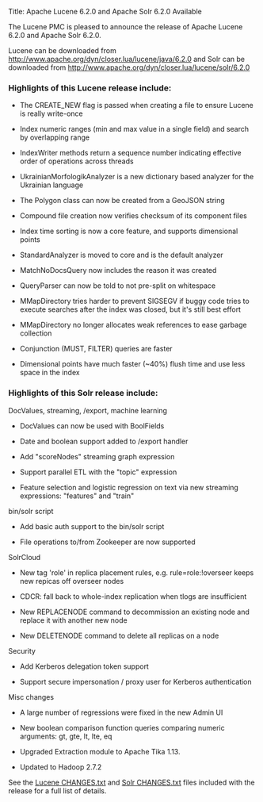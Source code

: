 Title: Apache Lucene 6.2.0 and Apache Solr 6.2.0 Available

The Lucene PMC is pleased to announce the release of Apache Lucene 6.2.0 and Apache Solr 6.2.0.

Lucene can be downloaded from <http://www.apache.org/dyn/closer.lua/lucene/java/6.2.0>
and Solr can be downloaded from <http://www.apache.org/dyn/closer.lua/lucene/solr/6.2.0>

### Highlights of this Lucene release include:

  * The CREATE_NEW flag is passed when creating a file to ensure Lucene is really write-once

  * Index numeric ranges (min and max value in a single field) and search by overlapping range

  * IndexWriter methods return a sequence number indicating effective order of operations across threads

  * UkrainianMorfologikAnalyzer is a new dictionary based analyzer for the Ukrainian language

  * The Polygon class can now be created from a GeoJSON string

  * Compound file creation now verifies checksum of its component files

  * Index time sorting is now a core feature, and supports dimensional points

  * StandardAnalyzer is moved to core and is the default analyzer

  * MatchNoDocsQuery now includes the reason it was created

  * QueryParser can now be told to not pre-split on whitespace

  * MMapDirectory tries harder to prevent SIGSEGV if buggy code tries to execute
    searches after the index was closed, but it's still best effort

  * MMapDirectory no longer allocates weak references to ease garbage collection

  * Conjunction (MUST, FILTER) queries are faster

  * Dimensional points have much faster (~40%) flush time and use less space in the index

### Highlights of this Solr release include:

DocValues, streaming, /export, machine learning

  * DocValues can now be used with BoolFields

  * Date and boolean support added to /export handler

  * Add "scoreNodes" streaming graph expression

  * Support parallel ETL with the "topic" expression

  * Feature selection and logistic regression on text via new streaming expressions: "features" and "train"

bin/solr script

  * Add basic auth support to the bin/solr script

  * File operations to/from Zookeeper are now supported

SolrCloud

  * New tag 'role' in replica placement rules, e.g. rule=role:!overseer keeps new repicas off overseer nodes

  * CDCR: fall back to whole-index replication when tlogs are insufficient

  * New REPLACENODE command to decommission an existing node and replace it with another new node

  * New DELETENODE command to delete all replicas on a node

Security

  * Add Kerberos delegation token support

  * Support secure impersonation / proxy user for Kerberos authentication

Misc changes

  * A large number of regressions were fixed in the new Admin UI

  * New boolean comparison function queries comparing numeric arguments: gt, gte, lt, lte, eq

  * Upgraded Extraction module to Apache Tika 1.13.

  * Updated to Hadoop 2.7.2

See the [Lucene CHANGES.txt](/core/6_2_0/changes/Changes.html) and
[Solr CHANGES.txt](/solr/6_2_0/changes/Changes.html) files included
with the release for a full list of details.

